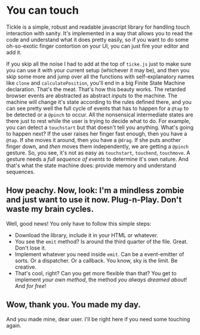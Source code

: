 # You can touch

Tickle is a simple, robust and readable javascript library for handling touch interaction with sanity. It's implemented in a way that allows you to read the code and understand what it does pretty easily, so if you want to do some oh-so-exotic finger contortion on your UI, you can just fire your editor and add it.

If you skip all the noise I had to add at the top of `ticke.js` just to make sure you can use it with your current setup (whichever it may be), and then you skip some more and jump over all the functions with self-explanatory names like `clone` and `calculatePosition`, you'll end in a big Finite State Machine declaration. That's the meat. That's how this beauty works. The retarded browser events are abstracted as abstract *inputs* to the machine. The machine will change it's state according to the rules defined there, and you can see pretty well the full cycle of events that has to happen for a `@tap` to be detected or a `@pinch` to occur. All the nonsensical intermediate states are there just to rest while the user is trying to decide what to do. For example, you can detect a `touchstart` but that doesn't tell you anything. What's going to happen next? If the user raises her finger fast enough, then you have a `@tap`. If she moves it around, then you have a `@drag`. If she puts another finger down, and *then* moves them independently, we are getting a `@pinch` gesture. So, you see, it's not as easy as `touchstart`, `touchend`, `touchmove`. A gesture needs a *full sequence of events* to determine it's own nature. And that's what the state machine does: provide memory and understand sequences.

## How peachy. Now, look: I'm a mindless zombie and just want to use it now. Plug-n-Play. Don't waste my brain cycles.

Well, good news! You only have to follow this simple steps:

* Download the library, include it in your HTML or whatever.
* You see the `emit` method? Is around the third quarter of the file. Great. Don't lose it.
* Implement whatever you need inside `emit`. Can be a event-emitter of sorts. Or a dispatcher. Or a callback. You know, sky is the limit. Be creative.
* That's cool, right? Can you get more flexible than that? You get to implement *your own method*, the method *you always dreamed about*! And *for free*!

## Wow, thank you. You made my day.

And you made mine, dear user. I'll be right here if you need some touching again.
